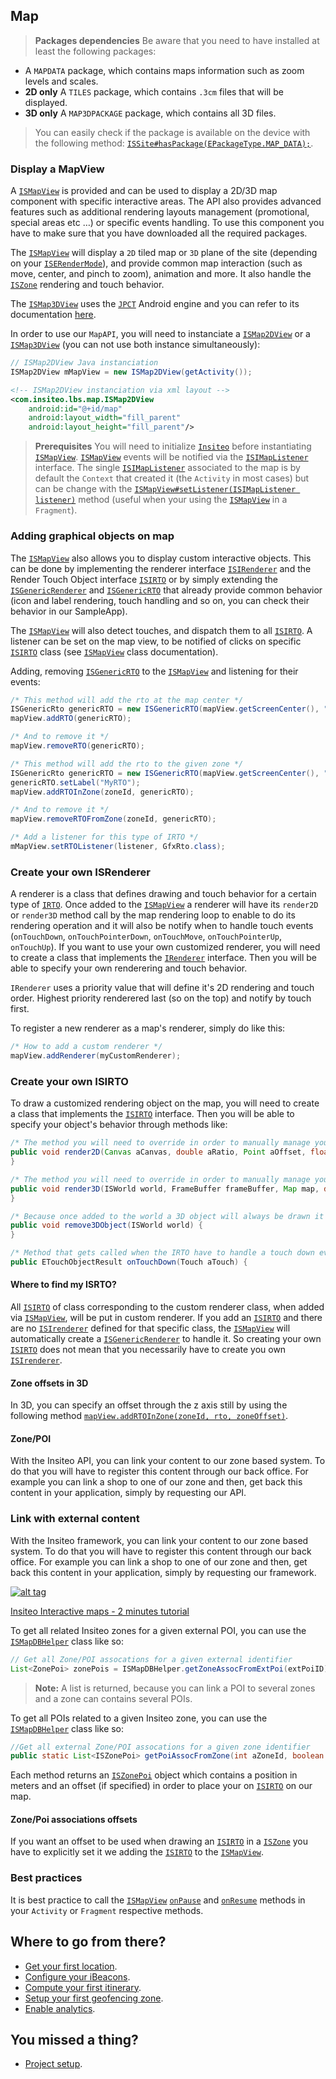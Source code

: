 ## Map

> **Packages dependencies** Be aware that you need to have installed at least the following packages:
- A `MAPDATA` package, which contains maps information such as zoom levels and scales.
- **2D only** A `TILES` package, which contains <code>.3cm</code> files that will be displayed.
- **3D only** A `MAP3DPACKAGE` package, which contains all 3D files.

> You can easily check if the package is available on the device with the following method: <a href="http://api.insiteo.com/apidocs/android/v3.4/reference/com/insiteo/lbs/common/auth/entities/ISSite.html#hasPackage(com.insiteo.lbs.common.init.ISEPackageType)" target="_blank">`ISSite#hasPackage(EPackageType.MAP_DATA);`</a>.


### Display a MapView

A <a href="http://api.insiteo.com/apidocs/android/v3.4/reference/com/insiteo/lbs/map/ISMapView.html" target="_blank">`ISMapView`</a> is provided and can be used to display a 2D/3D map component with specific interactive areas. The API also provides advanced features such as additional rendering layouts management (promotional, special areas etc &#8230;) or specific events handling. To use this component you have to make sure that you have downloaded all the required packages. 
		
The <a href="http://api.insiteo.com/apidocs/android/v3.4/reference/com/insiteo/lbs/map/ISMapView.html" target="_blank">`ISMapView`</a> will display a `2D` tiled map or `3D` plane of the site (depending on your <a href="http://api.insiteo.com/apidocs/android/v3.4/reference/com/insiteo/lbs/map/render/ISERenderMode.html" target="_blank">`ISERenderMode`</a>), and provide common map interaction (such as move, center, and pinch to zoom), animation and more. It also handle the <a href="http://api.insiteo.com/apidocs/android/v3.4/reference/com/insiteo/lbs/map/entities/ISZone.html" target="_blank">`ISZone`</a> rendering and touch behavior.
	
The <a href="http://api.insiteo.com/apidocs/android/v3.4/reference/com/insiteo/lbs/map/ISMap3DView.html" target="_blank">`ISMap3DView`</a> uses the <a href="http://www.jpct.net/jpct-ae/index.html" target="_blank">`JPCT`</a> Android engine and you can refer to its documentation <a href="http://www.jpct.net/jpct-ae/doc/" target="_blank">here</a>.


In order to use our `MapAPI`, you will need to instanciate a <a href="http://api.insiteo.com/apidocs/android/v3.4/reference/com/insiteo/lbs/map/ISMap2DView.html" target="_blank">`ISMap2DView`</a> or a <a href="http://api.insiteo.com/apidocs/android/v3.4/reference/com/insiteo/lbs/map/ISMap3DView.html" target="_blank">`ISMap3DView`</a> (you can not use both instance simultaneously):

```java
// ISMap2DView Java instanciation
ISMap2DView mMapView = new ISMap2DView(getActivity()); 
```

```xml
<!-- ISMap2DView instanciation via xml layout -->
<com.insiteo.lbs.map.ISMap2DView
    android:id="@+id/map"
    android:layout_width="fill_parent"
    android:layout_height="fill_parent"/>
```

> **Prerequisites** You will need to initialize <a href="http://api.insiteo.com/apidocs/android/v3.4/reference/com/insiteo/lbs/common/init/Insiteo.html" target="_blank">`Insiteo`</a> before instantiating <a href="http://api.insiteo.com/apidocs/android/v3.4/reference/com/insiteo/lbs/map/ISMapView.html" target="_blank">`ISMapView`</a>. <a href="http://api.insiteo.com/apidocs/android/v3.4/reference/com/insiteo/lbs/map/ISMapView.html" target="_blank">`ISMapView`</a> events will be notified via the <a href="http://api.insiteo.com/apidocs/android/v3.4/reference/com/insiteo/lbs/map/ISIMapListener.html" target="_blank">`ISIMapListener`</a> interface. The single <a href="http://api.insiteo.com/apidocs/android/v3.4/reference/com/insiteo/lbs/map/ISIMapListener.html" target="_blank">`ISIMapListener`</a> associated to the map is by default the `Context` that created it (the `Activity` in most cases) but can be change with the <a href="http://api.insiteo.com/apidocs/android/v3.4/reference/com/insiteo/lbs/map/ISMapView.html#setListener(com.insiteo.lbs.map.ISIMapListener)" target="_blank">`ISMapView#setListener(ISIMapListener listener)`</a> method (useful when your using the <a href="http://api.insiteo.com/apidocs/android/v3.4/reference/com/insiteo/lbs/map/ISMapView.html" target="_blank">`ISMapView`</a> in a `Fragment`).

### Adding graphical objects on map

The <a href="http://api.insiteo.com/apidocs/android/v3.4/reference/com/insiteo/lbs/map/ISMapView.html" target="_blank">`ISMapView`</a> also allows you to display custom interactive objects. This can be done by implementing the renderer interface <a href="http://api.insiteo.com/apidocs/android/v3.4/reference/com/insiteo/lbs/map/render/ISIRenderer.html" target="_blank">`ISIRenderer`</a> and the Render Touch Object interface <a href="http://api.insiteo.com/apidocs/android/v3.4/reference/com/insiteo/lbs/map/render/ISIRTO.html" target="_blank">`ISIRTO`</a> or by simply extending the <a href="http://api.insiteo.com/apidocs/android/v3.4/reference/com/insiteo/lbs/map/render/ISGenericRenderer.html" target="_blank">`ISGenericRenderer`</a> and <a href="http://api.insiteo.com/apidocs/android/v3.4/reference/com/insiteo/lbs/map/render/ISGenericRTO.html" target="_blank">`ISGenericRTO`</a> that already provide common behavior (icon and label rendering, touch handling and so on, you can check their behavior in our SampleApp).

The <a href="http://api.insiteo.com/apidocs/android/v3.4/reference/com/insiteo/lbs/map/ISMapView.html" target="_blank">`ISMapView`</a> will also detect touches, and dispatch them to all <a href="http://api.insiteo.com/apidocs/android/v3.4/reference/com/insiteo/lbs/map/render/ISIRTO.html" target="_blank">`ISIRTO`</a>. A listener can be set on the map view, to be notified of clicks on specific <a href="http://api.insiteo.com/apidocs/android/v3.4/reference/com/insiteo/lbs/map/render/ISIRTO.html" target="_blank">`ISIRTO`</a> class (see <a href="http://api.insiteo.com/apidocs/android/v3.4/reference/com/insiteo/lbs/map/ISMapView.html" target="_blank">`ISMapView`</a> class documentation).


Adding, removing <a href="http://api.insiteo.com/apidocs/android/v3.3/reference/com/insiteo/lbs/map/render/ISGenericRTO.html" target="_blank">`ISGenericRTO`</a> to the <a href="http://api.insiteo.com/apidocs/android/v3.4/reference/com/insiteo/lbs/map/ISMapView.html" target="_blank">`ISMapView`</a> and listening for their events:

```java
/* This method will add the rto at the map center */
ISGenericRto genericRTO = new ISGenericRTO(mapView.getScreenCenter(), "MyRTO");
mapView.addRTO(genericRTO);

/* And to remove it */
mapView.removeRTO(genericRTO);

/* This method will add the rto to the given zone */
ISGenericRto genericRTO = new ISGenericRTO(mapView.getScreenCenter(), "MyRTO");
genericRTO.setLabel("MyRTO");
mapView.addRTOInZone(zoneId, genericRTO);

/* And to remove it */
mapView.removeRTOFromZone(zoneId, genericRTO);

/* Add a listener for this type of IRTO */
mMapView.setRTOListener(listener, GfxRto.class);
```

### Create your own ISRenderer

A renderer is a class that defines drawing and touch behavior for a certain type of <a href="http://api.insiteo.com/apidocs/android/v3.3/reference/com/insiteo/lbs/common/rendertouch/IRTO.html" target="_blank">`IRTO`</a>. Once added to the <a href="http://api.insiteo.com/apidocs/android/v3.4/reference/com/insiteo/lbs/map/ISMapView.html" target="_blank">`ISMapView`</a> a renderer will have its `render2D` or `render3D` method call by the map rendering loop to enable to do its rendering operation and it will also be notify when to handle touch events (`onTouchDown`, `onTouchPointerDown`, `onTouchMove`, `onTouchPointerUp`, `onTouchUp`). If you want to use your own customized renderer, you will need to create a class that implements the <a href="http://api.insiteo.com/apidocs/android/v3.3/reference/com/insiteo/lbs/common/rendertouch/IRenderer.html" target="_blank">`IRenderer`</a> interface. Then you will be able to specify your own renderering and touch behavior. 

`IRenderer` uses a priority value that will define it's 2D rendering and touch order. Highest priority renderered last (so on the top) and notify by touch first.

To register a new renderer as a map's renderer, simply do like this:

```java
/* How to add a custom renderer */
mapView.addRenderer(myCustomRenderer);
```

### Create your own ISIRTO

To draw a customized rendering object on the map, you will need to create a class that implements the <a href="http://api.insiteo.com/apidocs/android/v3.4/reference/com/insiteo/lbs/common/rendertouch/ISIRTO.html" target="_blank">`ISIRTO`</a> interface. Then you will be able to specify your object's behavior through methods like:

```java
/* The method you will need to override in order to manually manage your object 2D rendering */
public void render2D(Canvas aCanvas, double aRatio, Point aOffset, float aAngle) {
}

/* The method you will need to override in order to manually manage your object 3D rendering */
public void render3D(ISWorld world, FrameBuffer frameBuffer, Map map, double ratio, float angle) {
}

/* Because once added to the world a 3D object will always be drawn it is up to you to remove the object from the world when required */
public void remove3DObject(ISWorld world) {
}

/* Method that gets called when the IRTO have to handle a touch down event */
public ETouchObjectResult onTouchDown(Touch aTouch) {
```

#### Where to find my ISRTO?

All <a href="http://api.insiteo.com/apidocs/android/v3.4/reference/com/insiteo/lbs/map/render/ISIRTO.html" target="_blank">`ISIRTO`</a> of class corresponding to the custom renderer class, when added via <a href="http://api.insiteo.com/apidocs/android/v3.4/reference/com/insiteo/lbs/map/ISMapView.html" target="_blank">`ISMapView`</a>, will be put in custom renderer. If you add an <a href="http://api.insiteo.com/apidocs/android/v3.4/reference/com/insiteo/lbs/common/rendertouch/ISIRTO.html" target="_blank">`ISIRTO`</a> and there are no <a href="http://api.insiteo.com/apidocs/android/v3.4/reference/com/insiteo/lbs/map/render/ISIRenderer.html" target="_blank">`ISIrenderer`</a> defined for that specific class, the <a href="http://api.insiteo.com/apidocs/android/v3.4/reference/com/insiteo/lbs/map/ISMapView.html" target="_blank">`ISMapView`</a> will automatically create a <a href="http://api.insiteo.com/apidocs/android/v3.4/reference/com/insiteo/lbs/map/render/ISGenericRenderer.html" target="_blank">`ISGenericRenderer`</a> to handle it. So creating your own <a href="http://api.insiteo.com/apidocs/android/v3.4/reference/com/insiteo/lbs/common/rendertouch/ISIRTO.html" target="_blank">`ISIRTO`</a> does not mean that you necessarily have to create you own <a href="http://api.insiteo.com/apidocs/android/v3.4/reference/com/insiteo/lbs/map/render/ISIRenderer.html" target="_blank">`ISIrenderer`</a>.

#### Zone offsets in 3D

In 3D, you can specify an offset through the z axis still by using the following method <a href="http://api.insiteo.com/apidocs/android/v3.4/reference/com/insiteo/lbs/map/ISMapView.html#addRTOInZone(int, com.insiteo.lbs.map.render.ISIRTO, SimpleVector)" target="_blank">`mapView.addRTOInZone(zoneId, rto, zoneOffset)`</a>.

#### Zone/POI

With the Insiteo API, you can link your content to our zone based system. To do that you will have to register this content through our back office. For example you can link a shop to one of our zone and then, get back this content in your application, simply by requesting our API.

### Link with external content

With the Insiteo framework, you can link your content to our zone based system. To do that you will have to register this content through our back office. For example you can link a shop to one of our zone and then, get back this content in your application, simply by requesting our framework.

<a href="https://www.youtube.com/watch?v=CLvNfQuzyUw" target="_blank">![alt tag](http://img.youtube.com/vi/CLvNfQuzyUw/0.jpg)</a>

<a href="https://www.youtube.com/watch?v=CLvNfQuzyUw" target="_blank">Insiteo Interactive maps - 2 minutes tutorial</a>

To get all related Insiteo zones for a given external POI, you can use the <a href="http://api.insiteo.com/apidocs/android/v3.4/reference/com/insiteo/lbs/map/database/ISMapDBHelper.html" target="_blank">`ISMapDBHelper`</a> class like so:

```java
// Get all Zone/POI assocations for a given external identifier
List<ZonePoi> zonePois = ISMapDBHelper.getZoneAssocFromExtPoi(extPoiID);
```

> **Note:** A list is returned, because you can link a POI to several zones and a zone can contains several POIs.


To get all POIs related to a given Insiteo zone, you can use the <a href="http://api.insiteo.com/apidocs/android/v3.4/reference/com/insiteo/lbs/map/database/ISMapDBHelper.html" target="_blank">`ISMapDBHelper`</a> class like so:

```java
//Get all external Zone/POI assocations for a given zone identifier
public static List<ISZonePoi> getPoiAssocFromZone(int aZoneId, boolean aExternal);
```

Each method returns an <a href="http://api.insiteo.com/apidocs/android/v3.4/reference/com/insiteo/lbs/map/entities/ISZonePoi.html" target="_blank">`ISZonePoi`</a> object which contains a position in meters and an offset (if specified) in order to place your on <a href="http://api.insiteo.com/apidocs/android/v3.4/reference/com/insiteo/lbs/map/render/ISIRTO.html" target="_blank">`ISIRTO`</a> on our map.

#### Zone/Poi associations offsets

If you want an offset to be used when drawing an <a href="http://api.insiteo.com/apidocs/android/v3.4/reference/com/insiteo/lbs/map/render/ISIRTO.html" target="_blank">`ISIRTO`</a> in a <a href="http://api.insiteo.com/apidocs/android/v3.4/reference/com/insiteo/lbs/map/entities/ISZone.html" target="_blank">`ISZone`</a> you have to explicitly set it we adding the <a href="http://api.insiteo.com/apidocs/android/v3.4/reference/com/insiteo/lbs/map/render/ISIRTO.html" target="_blank">`ISIRTO`</a> to the <a href="http://api.insiteo.com/apidocs/android/v3.4/reference/com/insiteo/lbs/map/ISMapView.html" target="_blank">`ISMapView`</a>.


### Best practices

It is best practice to call the <a href="http://api.insiteo.com/apidocs/android/v3.4/reference/com/insiteo/lbs/map/ISMapView.html" target="_blank">`ISMapView`</a> <a href="http://api.insiteo.com/apidocs/android/v3.4/reference/com/insiteo/lbs/map/ISMapView.html#onPause()" target="_blank">`onPause`</a> and <a href="http://api.insiteo.com/apidocs/android/v3.4/reference/com/insiteo/lbs/map/ISMapView.html#onResume()" target="_blank">`onResume`</a> methods in your `Activity` or `Fragment` respective methods.

## Where to go from there?

- [Get your first location](location.md).
- [Configure your iBeacons](beacon.md).
- [Compute your first itinerary](itinerary.md).
- [Setup your first geofencing zone](geofence.md).
- [Enable analytics](analytics.md).

## You missed a thing?

- [Project setup](../README.md).

